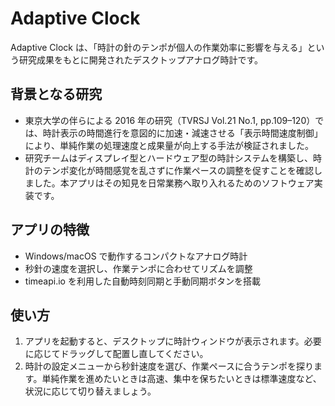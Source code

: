 # Adaptive Clock

Adaptive Clock は、「時計の針のテンポが個人の作業効率に影響を与える」という研究成果をもとに開発されたデスクトップアナログ時計です。

## 背景となる研究

- 東京大学の伴らによる 2016 年の研究（TVRSJ Vol.21 No.1, pp.109–120）では、時計表示の時間進行を意図的に加速・減速させる「表示時間速度制御」により、単純作業の処理速度と成果量が向上する手法が検証されました。
- 研究チームはディスプレイ型とハードウェア型の時計システムを構築し、時計のテンポ変化が時間感覚を乱さずに作業ペースの調整を促すことを確認しました。本アプリはその知見を日常業務へ取り入れるためのソフトウェア実装です。

## アプリの特徴

- Windows/macOS で動作するコンパクトなアナログ時計
- 秒針の速度を選択し、作業テンポに合わせてリズムを調整
- timeapi.io を利用した自動時刻同期と手動同期ボタンを搭載

## 使い方

1. アプリを起動すると、デスクトップに時計ウィンドウが表示されます。必要に応じてドラッグして配置し直してください。
2. 時計の設定メニューから秒針速度を選び、作業ペースに合うテンポを探ります。単純作業を進めたいときは高速、集中を保ちたいときは標準速度など、状況に応じて切り替えましょう。

